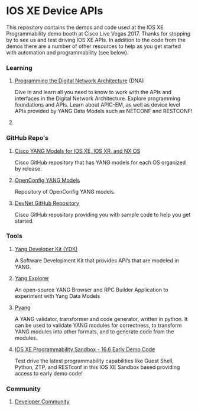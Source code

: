 # IOS XE Device APIs
This repository contains the demos and code used at the IOS XE Programmability demo booth at Cisco Live Vegas 2017. Thanks for stopping by to see us and test driving IOS XE APIs. In addition to the code from the demos there are a number of other resources to help as you get started with automation and programmability (see below).

### Learning

1. [Programming the Digital Network Architecture](https://learninglabs.cisco.com/tracks/programming-dna) (DNA)

	Dive in and learn all you need to know to work with the APIs and interfaces in the Digital Network Architecture. Explore programming foundations and APIs. Learn about APIC-EM, as well as device level APIs provided by YANG Data Models such as NETCONF and RESTCONF!

1. 

### GitHub Repo's

1. [Cisco YANG Models for IOS XE, IOS XR, and NX OS](https://github.com/YangModels/yang/tree/master/vendor/cisco)

	Cisco GitHub repository that has YANG models for each OS organized by release.

1. [OpenConfig YANG Models](https://github.com/openconfig/public/tree/master/release/models)

	Repository of OpenConfig YANG models.

1. [DevNet GitHub Repository](https://github.com/CiscoDevNet)

	Cisco GitHub repository providing you with sample code to help you get started.

### Tools

1. [Yang Developer Kit (YDK)](http://ydk.cisco.com/py/docs/)

	A Software Development Kit that provides API’s that are modeled in YANG.

1. [Yang Explorer](https://github.com/CiscoDevNet/yang-explorer)

	An open-source YANG Browser and RPC Builder Application to experiment with Yang Data Models

1. [Pyang](https://github.com/mbj4668/pyang)

	A YANG validator, transformer and code generator, written in python. It can be used to validate YANG modules for correctness, to transform YANG modules into other formats, and to generate code from the modules.

1. [IOS XE Programmability Sandbox - 16.6 Early Demo Code](https://devnetsandbox.cisco.com/RM/Diagram/Index/7fd27b24-7034-477d-9ad2-e2c8096dd1a5?diagramType=Topology)

	Test drive the latest programmability capabilities like Guest Shell, Python, ZTP, and RESTconf in this IOS XE Sandbox based providing access to early demo code!

### Community

1. [Developer Community](https://communities.cisco.com/community/developer/odp)
